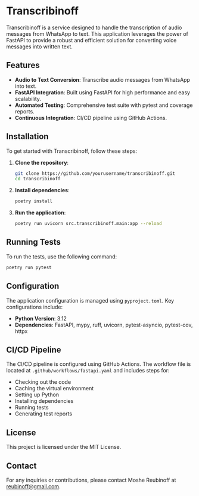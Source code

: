 # Transcribinoff

Transcribinoff is a service designed to handle the transcription of audio messages from WhatsApp to text. This application leverages the power of FastAPI to provide a robust and efficient solution for converting voice messages into written text.

## Features

- **Audio to Text Conversion**: Transcribe audio messages from WhatsApp into text.
- **FastAPI Integration**: Built using FastAPI for high performance and easy scalability.
- **Automated Testing**: Comprehensive test suite with pytest and coverage reports.
- **Continuous Integration**: CI/CD pipeline using GitHub Actions.

## Installation

To get started with Transcribinoff, follow these steps:

1. **Clone the repository**:
    ```sh
    git clone https://github.com/yourusername/transcribinoff.git
    cd transcribinoff
    ```

2. **Install dependencies**:
    ```sh
    poetry install
    ```

3. **Run the application**:
    ```sh
    poetry run uvicorn src.transcribinoff.main:app --reload
    ```

## Running Tests

To run the tests, use the following command:
```sh
poetry run pytest
```

## Configuration

The application configuration is managed using `pyproject.toml`. Key configurations include:

- **Python Version**: 3.12
- **Dependencies**: FastAPI, mypy, ruff, uvicorn, pytest-asyncio, pytest-cov, httpx

## CI/CD Pipeline

The CI/CD pipeline is configured using GitHub Actions. The workflow file is located at `.github/workflows/fastapi.yaml` and includes steps for:

- Checking out the code
- Caching the virtual environment
- Setting up Python
- Installing dependencies
- Running tests
- Generating test reports

## License

This project is licensed under the MIT License.

## Contact

For any inquiries or contributions, please contact Moshe Reubinoff at [reubinoff@gmail.com](mailto:reubinoff@gmail.com).

